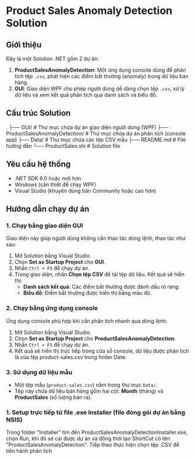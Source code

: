 # Product Sales Anomaly Detection Solution

## Giới thiệu
Đây là một Solution .NET gồm 2 dự án:
1. **ProductSalesAnomalyDetection**: Một ứng dụng console dùng để phân tích tệp `.csv`, phát hiện các điểm bất thường (anomaly) trong dữ liệu bán hàng.
2. **GUI**: Giao diện WPF cho phép người dùng dễ dàng chọn tệp `.csv`, xử lý dữ liệu và xem kết quả phân tích qua danh sách và biểu đồ.

## Cấu trúc Solution
. ├── GUI/ # Thư mục chứa dự án giao diện người dùng (WPF) 
   ├── ProductSalesAnomalyDetection/ # Thư mục chứa dự án phân tích (console app) 
   ├── Data/ # Thư mục chứa các tệp CSV mẫu 
   ├── README.md # File hướng dẫn 
   └── ProductSales.sln # Solution file
## Yêu cầu hệ thống
- .NET SDK 6.0 hoặc mới hơn
- Windows (cần thiết để chạy WPF)
- Visual Studio (khuyên dùng bản Community hoặc cao hơn)

## Hướng dẫn chạy dự án

### 1. Chạy bằng giao diện GUI
Giao diện này giúp người dùng không cần thao tác dòng lệnh, thao tác như sau:
1. Mở Solution bằng Visual Studio.
2. Chọn **Set as Startup Project** cho **GUI**.
3. Nhấn `Ctrl + F5` để chạy dự án.
4. Trong giao diện, nhấn **Chọn tệp CSV** để tải tệp dữ liệu.
  Kết quả sẽ hiển thị:
   - **Danh sách kết quả**: Các điểm bất thường được đánh dấu rõ ràng.
   - **Biểu đồ**: Điểm bất thường được hiển thị bằng màu đỏ.

### 2. Chạy bằng ứng dụng console
Ứng dụng console phù hợp khi cần phân tích nhanh qua dòng lệnh:
1. Mở Solution bằng Visual Studio.
2. Chọn **Set as Startup Project** cho **ProductSalesAnomalyDetection**.
3. Nhấn `Ctrl + F5` để chạy dự án.
4. Kết quả sẽ hiển thị trực tiếp trong cửa sổ console, dữ liệu được phân tích là của tệp product-sales.csv trong folder Date.

### 3. Sử dụng dữ liệu mẫu
- Một tệp mẫu (`product-sales.csv`) nằm trong thư mục `Data/`. 
- Tệp này chứa dữ liệu bán hàng gồm hai cột: **Month** (tháng) và **ProductSales** (số lượng bán ra).

 
### 1. Setup trực tiếp từ file .exe Installer (file đóng gói dự án bằng NSIS)
Trong folder "Installer" tìm đến ProductSalesAnomalyDetectionInstaller.exe, 
chọn Run, khi đó sẽ cài được dự án và đồng thời tạo ShortCut có tên  "ProductSalesAnomalyDetection".
 Tiếp theo thực hiện chọn tệp .CSV để tiến hành phân tích